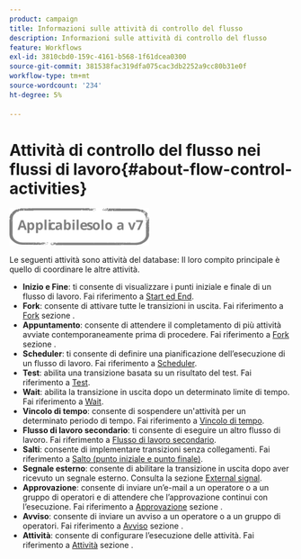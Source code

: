 ```yaml
---
product: campaign
title: Informazioni sulle attività di controllo del flusso
description: Informazioni sulle attività di controllo del flusso
feature: Workflows
exl-id: 3810cbd0-159c-4161-b568-1f61dcea0300
source-git-commit: 381538fac319dfa075cac3db2252a9cc80b31e0f
workflow-type: tm+mt
source-wordcount: '234'
ht-degree: 5%

---
```


# Attività di controllo del flusso nei flussi di lavoro{#about-flow-control-activities}

![](../../assets/v7-only.svg)

Le seguenti attività sono attività del database: Il loro compito principale è quello di coordinare le altre attività.

* **Inizio e Fine**: ti consente di visualizzare i punti iniziale e finale di un flusso di lavoro. Fai riferimento a [Start ed End](start-and-end.md).
* **Fork**: consente di attivare tutte le transizioni in uscita. Fai riferimento a [Fork](fork.md) sezione .
* **Appuntamento**: consente di attendere il completamento di più attività avviate contemporaneamente prima di procedere. Fai riferimento a [Fork](fork.md) sezione .
* **Scheduler**: ti consente di definire una pianificazione dell’esecuzione di un flusso di lavoro. Fai riferimento a [Scheduler](scheduler.md).
* **Test**: abilita una transizione basata su un risultato del test. Fai riferimento a [Test](test.md).
* **Wait**: abilita la transizione in uscita dopo un determinato limite di tempo. Fai riferimento a [Wait](wait.md).
* **Vincolo di tempo**: consente di sospendere un&#39;attività per un determinato periodo di tempo. Fai riferimento a [Vincolo di tempo](time-constraint.md).
* **Flusso di lavoro secondario**: ti consente di eseguire un altro flusso di lavoro. Fai riferimento a [Flusso di lavoro secondario](sub-workflow.md).
* **Salti**: consente di implementare transizioni senza collegamenti. Fai riferimento a [Salto (punto iniziale e punto finale)](jump--start-point-and-end-point-.md).
* **Segnale esterno**: consente di abilitare la transizione in uscita dopo aver ricevuto un segnale esterno. Consulta la sezione [External signal](external-signal.md).
* **Approvazione**: consente di inviare un’e-mail a un operatore o a un gruppo di operatori e di attendere che l’approvazione continui con l’esecuzione. Fai riferimento a [Approvazione](approval.md) sezione .
* **Avviso**: consente di inviare un avviso a un operatore o a un gruppo di operatori. Fai riferimento a [Avviso](alert.md) sezione .
* **Attività**: consente di configurare l’esecuzione delle attività. Fai riferimento a [Attività](task.md) sezione .
